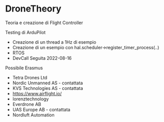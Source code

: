 # DroneTheory

Teoria e creazione di Flight Controller

Testing di ArduPilot
  - Creazione di un thread a 1Hz di esempio
  - Creazione di un esempio con hal.scheduler->register_timer_process(..)
  - RTOS 
  - DevCall Seguita 2022-08-16

Possibile Erasmus
  - Tetra Drones Ltd
  - Nordic Unmanned AS          - contattata
  - KVS Technologies AS         - contattata
  - https://www.airflight.io/
  - lorenztechnology
  - Everdrone AB
  - UAS Europe AB               - contattata
  - Nordluft Automation
  